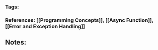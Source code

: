 ### Tags: 
### References: [[Programming Concepts]], [[Async Function]], [[Error and Exception Handling]]


## Notes:


